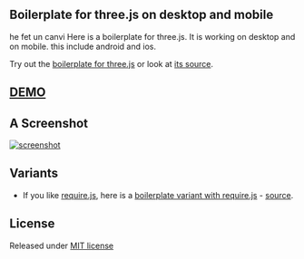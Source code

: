 ## Boilerplate for three.js on desktop and mobile

he fet un canvi
Here is a boilerplate for three.js. It is working on desktop and on mobile. 
this include android and ios.

Try out the [boilerplate for three.js](http://jeromeetienne.github.io/threejsboilerplate/index.html) or look at [its source](https://github.com/jeromeetienne/threejsboilerplate/blob/master/index.html).


## [DEMO](http://jeromeetienne.github.io/threejsboilerplate/index.html)

## A Screenshot
[![screenshot](https://cloud.githubusercontent.com/assets/252962/4397369/9f9c844c-4441-11e4-9bd1-daa99a79a4d0.jpg)](http://jeromeetienne.github.io/threejsboilerplate/index.html)

## Variants


* If you like [require.js](http://requirejs.org/), here is a [boilerplate variant with require.js](http://jeromeetienne.github.io/threejsboilerplate/boilerplate-requirejs.html) - [source](https://github.com/jeromeetienne/threejsboilerplate/blob/master/boilerplate-requirejs.html).

## License
Released under [MIT license](https://github.com/jeromeetienne/threejsboilerplate/blob/master/LICENSE)
